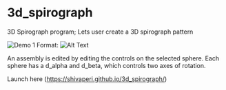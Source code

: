 # 3d_spirograph
3D Spirograph program; Lets user create a 3D spirograph pattern

![Demo 1](/examples/3d_Spirograph_demo.gif)
Format: ![Alt Text](url)

An assembly is edited by editing the controls on the selected sphere.
Each sphere has a d_alpha and d_beta, which controls two axes of rotation.

Launch here (https://shivaperi.github.io/3d_spirograph/)
